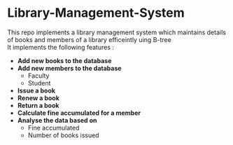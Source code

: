 # Library-Management-System   
This repo implements a library management system which maintains details of books and members of a library efficeintly uing B-tree   
It implements the following features :
   * **Add new books to the database**    
   * **Add new members to the database**
     * Faculty
     * Student
   * **Issue a book**   
   * **Renew a book**
   * **Return a book**
   * **Calculate fine accumulated for a member**
   * **Analyse the data based on**
     * Fine accumulated
     * Number of books issued 
  
